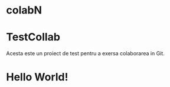 # colabN
# TestCollab
Acesta este un proiect de test pentru a exersa colaborarea in Git.
# Hello World!
